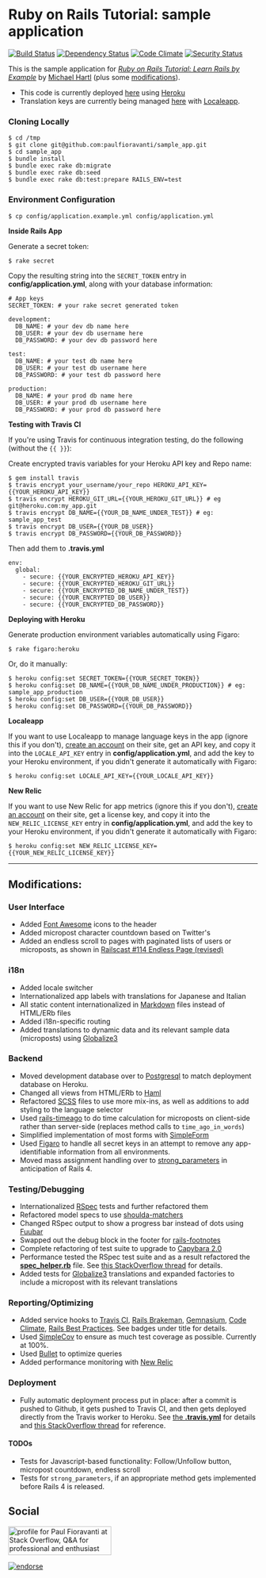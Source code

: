 # Ruby on Rails Tutorial: sample application
[![Build Status](https://secure.travis-ci.org/paulfioravanti/sample_app.png)](http://travis-ci.org/paulfioravanti/sample_app) [![Dependency Status](https://gemnasium.com/paulfioravanti/sample_app.png)](https://gemnasium.com/paulfioravanti/sample_app) [![Code Climate](https://codeclimate.com/github/paulfioravanti/sample_app.png)](https://codeclimate.com/github/paulfioravanti/sample_app) [![Security Status](http://rails-brakeman.com/paulfioravanti/sample_app.png)](http://rails-brakeman.com/paulfioravanti/sample_app)

This is the sample application for
[*Ruby on Rails Tutorial: Learn Rails by Example*](http://railstutorial.org/)
by [Michael Hartl](http://michaelhartl.com) (plus some [modifications](#modifications)).

- This code is currently deployed [here](https://pf-sampleapp.herokuapp.com) using [Heroku](http://www.heroku.com/)
- Translation keys are currently being managed [here](http://www.localeapp.com/projects/1043) with [Localeapp](http://www.localeapp.com/).

### Cloning Locally

    $ cd /tmp
    $ git clone git@github.com:paulfioravanti/sample_app.git
    $ cd sample_app
    $ bundle install
    $ bundle exec rake db:migrate
    $ bundle exec rake db:seed
    $ bundle exec rake db:test:prepare RAILS_ENV=test

### Environment Configuration

    $ cp config/application.example.yml config/application.yml

**Inside Rails App**

Generate a secret token:

    $ rake secret

Copy the resulting string into the `SECRET_TOKEN` entry in **config/application.yml**, along with your database information:

    # App keys
    SECRET_TOKEN: # your rake secret generated token

    development:
      DB_NAME: # your dev db name here
      DB_USER: # your dev db username here
      DB_PASSWORD: # your dev db password here

    test:
      DB_NAME: # your test db name here
      DB_USER: # your test db username here
      DB_PASSWORD: # your test db password here

    production:
      DB_NAME: # your prod db name here
      DB_USER: # your prod db username here
      DB_PASSWORD: # your prod db password here

**Testing with Travis CI**

If you're using Travis for continuous integration testing, do the following (without the `{{ }}`):

Create encrypted travis variables for your Heroku API key and Repo name:

    $ gem install travis
    $ travis encrypt your_username/your_repo HEROKU_API_KEY={{YOUR_HEROKU_API_KEY}}
    $ travis encrypt HEROKU_GIT_URL={{YOUR_HEROKU_GIT_URL}} # eg git@heroku.com:my_app.git
    $ travis encrypt DB_NAME={{YOUR_DB_NAME_UNDER_TEST}} # eg: sample_app_test
    $ travis encrypt DB_USER={{YOUR_DB_USER}}
    $ travis encrypt DB_PASSWORD={{YOUR_DB_PASSWORD}}

Then add them to **.travis.yml**

    env:
      global:
        - secure: {{YOUR_ENCRYPTED_HEROKU_API_KEY}}
        - secure: {{YOUR_ENCRYPTED_HEROKU_GIT_URL}}
        - secure: {{YOUR_ENCRYPTED_DB_NAME_UNDER_TEST}}
        - secure: {{YOUR_ENCRYPTED_DB_USER}}
        - secure: {{YOUR_ENCRYPTED_DB_PASSWORD}}

**Deploying with Heroku**

Generate production environment variables automatically using Figaro:

    $ rake figaro:heroku

Or, do it manually:

    $ heroku config:set SECRET_TOKEN={{YOUR_SECRET_TOKEN}}
    $ heroku config:set DB_NAME={{YOUR_DB_NAME_UNDER_PRODUCTION}} # eg: sample_app_production
    $ heroku config:set DB_USER={{YOUR_DB_USER}}
    $ heroku config:set DB_PASSWORD={{YOUR_DB_PASSWORD}}

**Localeapp**

If you want to use Localeapp to manage language keys in the app (ignore this if you don't), [create an account](http://www.localeapp.com/users/sign_up) on their site, get an API key, and copy it into the `LOCALE_API_KEY` entry in **config/application.yml**, and add the key to your Heroku environment, if you didn't generate it automatically with Figaro:

    $ heroku config:set LOCALE_API_KEY={{YOUR_LOCALE_API_KEY}}

**New Relic**

If you want to use New Relic for app metrics (ignore this if you don't), [create an account](http://newrelic.com/) on their site, get a license key, and copy it into the `NEW_RELIC_LICENSE_KEY` entry in **config/application.yml**, and add the key to your Heroku environment, if you didn't generate it automatically with Figaro:

    $ heroku config:set NEW_RELIC_LICENSE_KEY={{YOUR_NEW_RELIC_LICENSE_KEY}}

- - -

## Modifications:

### User Interface
- Added [Font Awesome](http://fortawesome.github.com/Font-Awesome/) icons to the header
- Added micropost character countdown based on Twitter's
- Added an endless scroll to pages with paginated lists of users or microposts, as shown in [Railscast #114 Endless Page (revised)](http://railscasts.com/episodes/114-endless-page-revised)

### i18n
- Added locale switcher
- Internationalized app labels with translations for Japanese and Italian
- All static content internationalized in [Markdown](http://daringfireball.net/projects/markdown/) files instead of HTML/ERb files
- Added i18n-specific routing
- Added translations to dynamic data and its relevant sample data (microposts) using [Globalize3](https://github.com/svenfuchs/globalize3)

### Backend
- Moved development database over to [Postgresql](http://www.postgresql.org/) to match deployment database on Heroku.
- Changed all views from HTML/ERb to [Haml](http://haml-lang.com/)
- Refactored [SCSS](http://sass-lang.com/) files to use more mix-ins, as well as additions to add styling to the language selector
- Used [rails-timeago](https://github.com/jgraichen/rails-timeago) to do time calculation for microposts on client-side rather than server-side (replaces method calls to `time_ago_in_words`)
- Simplified implementation of most forms with [SimpleForm](https://github.com/plataformatec/simple_form)
- Used [Figaro](https://github.com/laserlemon/figaro) to handle all secret keys in an attempt to remove any app-identifiable information from all environments.
- Moved mass assignment handling over to [strong_parameters](https://github.com/rails/strong_parameters) in anticipation of Rails 4.

### Testing/Debugging
- Internationalized [RSpec](http://rspec.info/) tests and further refactored them
- Refactored model specs to use [shoulda-matchers](https://github.com/thoughtbot/shoulda-matchers)
- Changed RSpec output to show a progress bar instead of dots using [Fuubar](https://github.com/jeffkreeftmeijer/fuubar)
- Swapped out the debug block in the footer for [rails-footnotes](https://github.com/josevalim/rails-footnotes)
- Complete refactoring of test suite to upgrade to [Capybara 2.0](https://github.com/jnicklas/capybara)
- Performance tested the RSpec test suite and as a result refactored the [**spec_helper.rb**](./spec/spec_helper.rb) file.  See [this StackOverflow thread](http://stackoverflow.com/a/12215946/567863) for details.
- Added tests for [Globalize3](https://github.com/svenfuchs/globalize3) translations and expanded factories to include a micropost with its relevant translations

### Reporting/Optimizing
- Added service hooks to [Travis CI](http://travis-ci.org/), [Rails Brakeman](http://rails-brakeman.com/), [Gemnasium](https://gemnasium.com/), [Code Climate](https://codeclimate.com), [Rails Best Practices](http://railsbp.com/).  See badges under title for details.
- Used [SimpleCov](https://github.com/colszowka/simplecov) to ensure as much test coverage as possible.  Currently at 100%.
- Used [Bullet](https://github.com/flyerhzm/bullet) to optimize queries
- Added performance monitoring with [New Relic](http://newrelic.com/)

### Deployment
- Fully automatic deployment process put in place: after a commit is pushed
to Github, it gets pushed to Travis CI, and then gets deployed directly from the Travis worker to Heroku.  See [the **.travis.yml**](./.travis.yml) for details and [this StackOverflow thread](http://stackoverflow.com/q/10235026/567863) for reference.

#### TODOs
- Tests for Javascript-based functionality: Follow/Unfollow button, micropost countdown, endless scroll
- Tests for `strong_parameters`, if an appropriate method gets implemented before Rails 4 is released.

## Social

<a href="http://stackoverflow.com/users/567863/paul-fioravanti">
  <img src="http://stackoverflow.com/users/flair/567863.png" width="208" height="58" alt="profile for Paul Fioravanti at Stack Overflow, Q&amp;A for professional and enthusiast programmers" title="profile for Paul Fioravanti at Stack Overflow, Q&amp;A for professional and enthusiast programmers">
</a>

[![endorse](http://api.coderwall.com/pfioravanti/endorse.png)](http://coderwall.com/pfioravanti)